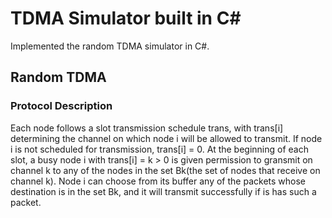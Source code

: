 # TDMA Simulator built in C#
Implemented the random TDMA simulator in C#.

## Random TDMA
### Protocol Description
Each node follows a slot transmission schedule trans, with trans[i] determining the channel on which node i will be allowed to transmit. If node i is not scheduled for transmission, trans[i] = 0. 
At the beginning of each slot, a busy node i with trans[i] = k > 0 is given permission to gransmit on channel k to any of the nodes in the set Bk(the set of nodes that receive on channel k).
Node i can choose from its buffer any of the packets whose destination is in the set Bk, and it will transmit successfully if is has such a packet.
